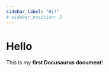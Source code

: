 ```yaml
---
sidebar_label: "Hi!"
# sidebar_position: 3
---
```


# Hello

This is my **first Docusaurus document**!
